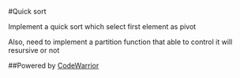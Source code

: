 #Quick sort

Implement a quick sort which select first element as pivot

Also, need to implement a partition function that able to control it will resursive or not

##Powered by [CodeWarrior](http://code-warrior.herokuapp.com)
